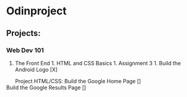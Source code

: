 # Odinproject

## Projects:

### Web Dev 101
1. The Front End
        1. HTML and CSS Basics
            1. Assignment 3
                1. Build the Android Logo [X]
                    
        Project HTML/CSS:
            Build the Google Home Page []            
            Build the Google Results Page []
